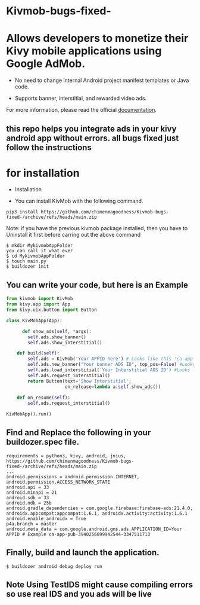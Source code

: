 # Kivmob-bugs-fixed-
# Allows developers to monetize their Kivy mobile applications using Google AdMob.
  * No need to change internal Android project manifest templates or Java code.
  + Supports banner, interstitial, and rewarded video ads.

For more information, please read the official [documentation](http://kivmob.com/).
## this repo helps you integrate ads in your kivy android app without errors. all bugs fixed just follow the instructions

# for installation 

- Installation

* You can install KivMob with the following command.
```
pip3 install https://github.com/chimenmagoodness/Kivmob-bugs-fixed-/archive/refs/heads/main.zip
```
Note: if you have the previous kivmob package installed, then you have to Uninstall it first before carring out the above command

```
$ mkdir MykivmobAppFolder
you can call it what ever
$ cd MykivmobAppFolder
$ touch main.py
$ buildozer init
```
## You can write your code, but here is an Example
```py
from kivmob import KivMob
from kivy.app import App
from kivy.uix.button import Button

class KivMobApp(App):

      def show_ads(self, *args):
        self.ads.show_banner()
        self.ads.show_interstitial()

    def build(self):
        self.ads = KivMob('Your APPID here') # Looks like this 'ca-app-pub-4268254501946298~4518311108'
        self.ads.new_banner("Your banner ADS ID", top_pos=False) #Looks like this ca-app-pub-4268254501646298/4026871184 you can set the top_pos to True or False
        self.ads.load_interstitial('Your Interstitial ADS ID') #Looks like this ca-app-pub-4268254501946298/8517487982
        self.ads.request_interstitial()
        return Button(text='Show Interstitial',
                      on_release=lambda a:self.show_ads())
                      
    def on_resume(self):
        self.ads.request_interstitial()

KivMobApp().run()
```

## Find and Replace the following in your buildozer.spec file.

```
requirements = python3, kivy, android, jnius, https://github.com/chimenmagoodness/Kivmob-bugs-fixed-/archive/refs/heads/main.zip
...
android.permissions = android.permission.INTERNET, android.permission.ACCESS_NETWORK_STATE
android.api = 33
android.minapi = 21
android.sdk = 33
android.ndk = 25b
android.gradle_dependencies = com.google.firebase:firebase-ads:21.4.0, androidx.appcompat:appcompat:1.6.1, androidx.activity:activity:1.6.1
android.enable_androidx = True
p4a.branch = master
android.meta_data = com.google.android.gms.ads.APPLICATION_ID=Your APPID # Example ca-app-pub-3940256099942544~3347511713
```

## Finally, build and launch the application. 

```
$ buildozer android debug deploy run
```

## Note Using TestIDS might cause compiling errors so use real IDS and you ads will be live











